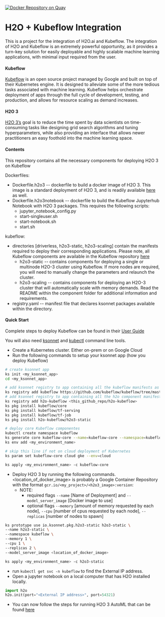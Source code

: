 [![Docker Repository on Quay](https://quay.io/repository/fjudith/h2o-kubeflow-notebook/status "Docker Repository on Quay")](https://quay.io/repository/fjudith/h2o-kubeflow-notebook)

# H2O + Kubeflow Integration

This is a project for the integration of H2O.ai and Kubeflow. The integration of H2O and Kubeflow is an extremely powerful opportunity, as it provides a turn-key solution for easily deployable and highly scalable machine learning applications, with minimal input required from the user.

#### Kubeflow
[Kubeflow](https://github.com/kubeflow/kubeflow) is an open source project managed by Google and built on top of their Kubernetes engine. It is designed to alleviate some of the more tedious tasks associated with machine learning. Kubeflow helps orchestrate deployment of apps through the full cycle of development, testing, and production, and allows for resource scaling as demand increases.

#### H2O 3
[H2O 3’s](http://docs.h2o.ai/h2o/latest-stable/h2o-docs/index.html) goal is to reduce the time spent by data scientists on time-consuming tasks like designing grid search algorithms and tuning hyperparameters, while also providing an interface that allows newer practitioners an easy foothold into the machine learning space.

#### Contents
This repository contains all the necessary components for deploying H2O 3 on Kubeflow

Dockerfiles:
- Dockerfile.h2o3 -- dockerfile to build a docker image of H2O 3. This image is a standard deployment of H2O 3, and is readily available [here](https://github.com/h2oai/h2o-3/blob/master/Dockerfile) as well.
- Dockerfile.h2o3notebook -- dockerfile to build the Kubeflow Jupyterhub Notebook with H2O 3 packages. This requires the following scripts:
  - jupyter_notebook_config.py
  - start-singleuser.sh
  - start-notebook.sh
  - start.sh

kubeflow:
- directories [driverless, h2o3-static, h2o3-scaling] contain the manifests required to deploy their corresponding applications. Please note, all Kubeflow components are available in the Kubeflow repository [here](https://github.com/kubeflow/kubeflow)
  - h2o3-static -- contains components for deploying a single or multinode H2O-3 cluster using Kubeflow. If more nodes are required, you will need to manually change the parameters and relaunch the cluster.
  - h2o3-scaling -- contains components for deploying an H2O-3 cluster that will automatically scale with memory demands. Read the README within the component folder for additional information and requirements.  
- registry.yaml -- manifest file that declares ksonnet packages available within the directory.


#### Quick Start
Complete steps to deploy Kubeflow can be found in their [User Guide](https://github.com/kubeflow/kubeflow/blob/master/user_guide.md)

You will also need [ksonnet](https://ksonnet.io) and [kubectl](https://kubernetes.io/docs/tasks/tools/install-kubectl/) command line tools.

- Create a Kubernetes cluster. Either on-prem or on Google Cloud
- Run the following commands to setup your ksonnet app (how you deploy Kubeflow)

```bash
# create ksonnet app
ks init <my_ksonnet_app>
cd <my_ksonnet_app>

# add ksonnet registry to app containing all the kubeflow manifests as maintained by Google Kubeflow team
ks registry add kubeflow https://github.com/kubeflow/kubeflow/tree/master/kubeflow
# add ksonnet registry to app containing all the h2o component manifests
ks registry add h2o-kubeflow <this_github_repo/h2o-kubeflow>
ks pkg install kubeflow/core
ks pkg install kubeflow/tf-serving
ks pkg install kubeflow/tf-job
ks pkg install h2o-kubeflow/h2o3-static

# deploy core Kubeflow componentes
kubectl create namespace kubeflow
ks generate core kubeflow-core --name=kubeflow-core --namespace=kubeflow
ks env add <my_environment_name>

# skip this line if not on cloud deployment of Kubernetes
ks param set kubeflow-core cloud gke --env=cloud

ks apply <my_environment_name> -c kubeflow-core
```

- Deploy H2O 3 by running the following commands. <location_of_docker_image> is probably a Google Container Repository with the format `gcr.io/<my_project>/<h2o3_image>:version`:
  - NOTE:
    - required flags `--name` [Name of Deployment] and `--model_server_image` [Docker image to use]
    - optional flags `--memory` [amount of memory requested by each node], `--cpu` [number of cpus requested by each node], `--replicas` [number of nodes to spawn]

```bash
ks prototype use io.ksonnet.pkg.h2o3-static h2o3-static \
--name h2o3-static \
--namespace kubeflow \
--memory 1 \
--cpu 1 \
--replicas 2 \
--model_server_image <location_of_docker_image>

ks apply <my_environment_name> -c h2o3-static
```
- run `kubectl get svc -n kubeflow` to find the External IP address.
- Open a jupyter notebook on a local computer that has H2O installed locally.

```python
import h2o
h2o.init(port="<External IP address>", port=54321)
```
- You can now follow the steps for running H2O 3 AutoML that can be found [here](http://docs.h2o.ai/h2o/latest-stable/h2o-docs/automl.html)
